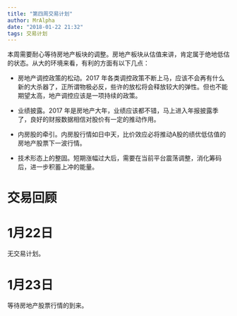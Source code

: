 ```yaml
---
title: "第四周交易计划"
author: MrAlpha
date: "2018-01-22 21:32"
tags: 交易计划
---
```


本周需要耐心等待房地产板块的调整。房地产板块从估值来讲，肯定属于绝地低估的状态。从大的环境来看，有利的方面有以下几点：

- 房地产调控政策的松动。2017 年各类调控政策不断上马，应该不会再有什么新的大杀器了，正所谓物极必反，些许的放松将会释放较大的弹性。但也不能期望太高，地产调控应该是一项持续的政策。

- 业绩披露。2017 年是房地产大年，业绩应该都不错，马上进入年报披露季了，良好的财报数据相信对股价有一定的推动作用。

- 内房股的牵引。内房股行情如日中天，比价效应必将推动A股的绩优低估值的房地产股票下一波行情。

- 技术形态上的整固。短期涨幅过大后，需要在当前平台震荡调整，消化筹码后，进一步积蓄上冲的能量。

# 交易回顾

# 1月22日

无交易计划。

# 1月23日

等待房地产股票行情的到来。
